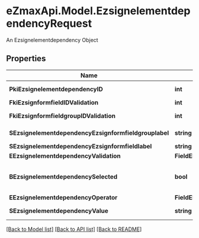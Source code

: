 # eZmaxApi.Model.EzsignelementdependencyRequest
An Ezsignelementdependency Object

## Properties

Name | Type | Description | Notes
------------ | ------------- | ------------- | -------------
**PkiEzsignelementdependencyID** | **int** | The unique ID of the Ezsignelementdependency | [optional] 
**FkiEzsignformfieldIDValidation** | **int** | The unique ID of the Ezsignformfield | [optional] 
**FkiEzsignformfieldgroupIDValidation** | **int** | The unique ID of the Ezsignformfieldgroup | [optional] 
**SEzsignelementdependencyEzsignformfieldgrouplabel** | **string** | The Label for the Ezsignformfieldgroup | [optional] 
**SEzsignelementdependencyEzsignformfieldlabel** | **string** | The Label for the Ezsignformfield | [optional] 
**EEzsignelementdependencyValidation** | **FieldEEzsignelementdependencyValidation** |  | 
**BEzsignelementdependencySelected** | **bool** | Whether if it&#39;s selected or not when using eEzsignelementdependencyValidation &#x3D; Selected | [optional] 
**EEzsignelementdependencyOperator** | **FieldEEzsignelementdependencyOperator** |  | [optional] 
**SEzsignelementdependencyValue** | **string** | The value of the Ezsignelementdependency | [optional] 

[[Back to Model list]](../README.md#documentation-for-models) [[Back to API list]](../README.md#documentation-for-api-endpoints) [[Back to README]](../README.md)

